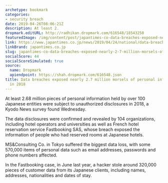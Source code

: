 ```yaml
---
archetype: bookmark
categories:
- security breach
date: 2019-04-26T08:06:21Z
description: At least 2.
dropmark.editURL: http://radhikan.dropmark.com/616548/18543250
featuredImage: /img/content/post/japantimes-co-data-breaches-exposed-nearly-2-7-million-morsels-of-personal-info-in-japan-in-2018.png
link: https://www.japantimes.co.jp/news/2019/04/24/national/data-breaches-exposed-nearly-2-7-million-morsels-personal-data-japan-2018/#.XMK7XmhKhPY
linkBrand: japantimes.co.jp
slug: japantimes-co-data-breaches-exposed-nearly-2-7-million-morsels-of-personal-info-in-japan-in-2018
socialScore: 44
socialScoreSimulated: true
source:
  name: Dropmark
  apiendpoint: https://shah.dropmark.com/616548.json
title: Data breaches exposed nearly 2.7 million morsels of personal info in Japan
  in 2018
---
```

At least 2.68 million pieces of personal information held by over 100 Japanese entities were subject to unauthorized disclosures in 2018, a Kyodo News survey found Wednesday.

The data disclosures were confirmed and revealed by 104 organizations, including hotel operators and universities as well as French hotel reservation service Fastbooking SAS, whose breach exposed the information of people who had reserved rooms at Japanese hotels.

MS&Consulting Co. in Tokyo suffered the biggest data loss, with some 570,000 items of personal data such as email addresses, passwords and phone numbers affected.

In the Fastbooking case, in June last year, a hacker stole around 320,000 pieces of customer data from its Japanese clients, including names, addresses, nationalities and dates of stay.

